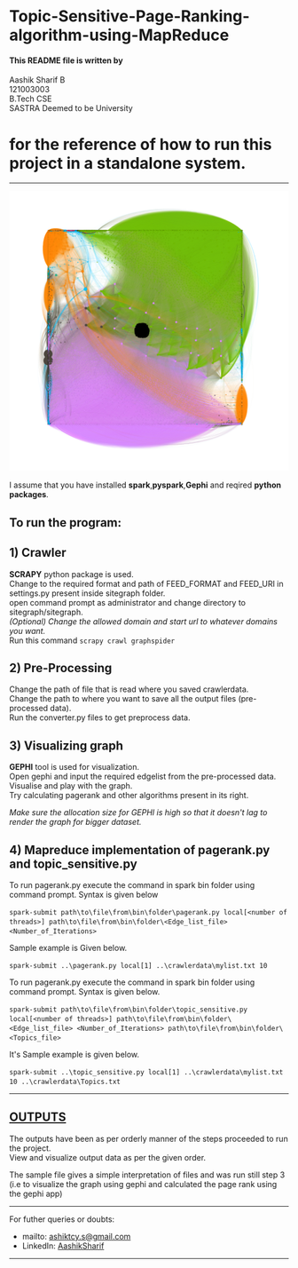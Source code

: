 # Topic-Sensitive-Page-Ranking-algorithm-using-MapReduce



#### This README file is written by 

Aashik Sharif B  
121003003  
B.Tech CSE  
SASTRA Deemed to be University  

# for the reference of how to run this project in a standalone system.
_________________________________________________________________________________

![NodeGraph](./OUTPUTS/3-Gephi_outputs_and_snapshots/sastra_webGraph.png)

I assume that you have installed **spark**,**pyspark**,**Gephi** and reqired **python packages**.  

## To run the program:  
## 1) Crawler  


   **SCRAPY** python package is used.  
   Change to the required format and path of FEED_FORMAT and FEED_URI in settings.py present inside sitegraph folder.  
   open command prompt as administrator and change directory to sitegraph/sitegraph.   
   *(Optional) Change the allowed domain and start url to whatever domains you want.*  
   Run this command `scrapy crawl graphspider`  

## 2) Pre-Processing
   
   Change the path of file that is read where you saved crawlerdata.  
   Change the path to where you want to save all the output files (pre-processed data).  
   Run the converter.py files to get preprocess data.  
   
## 3) Visualizing graph  
 
   **GEPHI** tool is used for visualization.  
   Open gephi and input the required edgelist from the pre-processed data. Visualise and play with the graph.   
   Try calculating pagerank and other algorithms present in its right.   

   *Make sure the allocation size for GEPHI is high so that it doesn't lag to render the graph for bigger dataset.*  

## 4) Mapreduce implementation of pagerank.py and topic_sensitive.py  
   
   To run pagerank.py execute the command in spark bin folder using command prompt. Syntax is given below    

   `spark-submit path\to\file\from\bin\folder\pagerank.py local[<number of threads>] path\to\file\from\bin\folder\<Edge_list_file> <Number_of_Iterations>`  

   Sample example is Given below.  
   
   `spark-submit ..\pagerank.py local[1] ..\crawlerdata\mylist.txt 10`  

   To run pagerank.py execute the command in spark bin folder using command prompt. Syntax is given below.    

   `spark-submit path\to\file\from\bin\folder\topic_sensitive.py local[<number of threads>] path\to\file\from\bin\folder\<Edge_list_file> <Number_of_Iterations> path\to\file\from\bin\folder\<Topics_file>`  

   It's Sample example is given below.  
   
   `spark-submit ..\topic_sensitive.py local[1] ..\crawlerdata\mylist.txt 10 ..\crawlerdata\Topics.txt`    

_________________________________________________________________________________


## [OUTPUTS](OUTPUTS/)

The outputs have been as per orderly manner of the steps proceeded to run the project.  
View and visualize output data as per the given order.  

The sample file gives a simple interpretation of files and was run still step 3 (i.e to visualize the graph using gephi and calculated the page rank using the gephi app)  

_________________________________________________________________________________

For futher queries or doubts:  
* mailto: ashiktcy.s@gmail.com  
* LinkedIn: [AashikSharif](https://www.linkedin.com/in/aashiksharif/)

_________________________________________________________________________________














